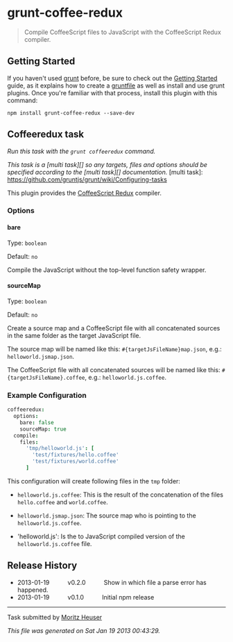 # grunt-coffee-redux

> Compile CoffeeScript files to JavaScript with the CoffeeScript Redux compiler.


## Getting Started
If you haven't used [grunt][] before, be sure to check out the [Getting Started][] guide, as it explains how to create a [gruntfile][Getting Started] as well as install and use grunt plugins. Once you're familiar with that process, install this plugin with this command:

```shell
npm install grunt-coffee-redux --save-dev
```

[grunt]: http://gruntjs.com/
[Getting Started]: https://github.com/gruntjs/grunt/wiki/Getting-started


## Coffeeredux task
_Run this task with the `grunt coffeeredux` command._

_This task is a [multi task][] so any targets, files and options should be specified according to the [multi task][] documentation._
[multi task]: https://github.com/gruntjs/grunt/wiki/Configuring-tasks


This plugin provides the [CoffeeScript Redux](https://github.com/michaelficarra/CoffeeScriptRedux) compiler.

### Options

#### bare

Type: `boolean`

Default: `no`

Compile the JavaScript without the top-level function safety wrapper.

#### sourceMap

Type: `boolean`

Default: `no`

Create a source map and a CoffeeScript file with all concatenated sources in
the same folder as the target JavaScript file. 

The source map will be named like this: `#{targetJsFileName}map.json`, e.g.:
`helloworld.jsmap.json`.

The CoffeeScript file with all concatenated sources will be named like this:
`#{targetJsFileName}.coffee`, e.g.: `helloworld.js.coffee`.


### Example Configuration

```coffee
coffeeredux:
  options:
    bare: false
    sourceMap: true
  compile:
    files:
      'tmp/helloworld.js': [
        'test/fixtures/hello.coffee'
        'test/fixtures/world.coffee'
      ]
```

This configuration will create following files in the `tmp` folder:

  * `helloworld.js.coffee`: This is the result of the concatenation of the
  files `hello.coffee` and `world.coffee`.
  
  * `helloworld.jsmap.json`: The source map who is pointing to the
  `helloworld.js.coffee`.

  * 'helloworld.js': Is the to JavaScript compiled version of the
  `helloworld.js.coffee` file.



## Release History

 * 2013-01-19   v0.2.0   Show in which file a parse error has happened.
 * 2013-01-19   v0.1.0   Initial npm release

---

Task submitted by [Moritz Heuser](https://github.com/moritzh)

*This file was generated on Sat Jan 19 2013 00:43:29.*

